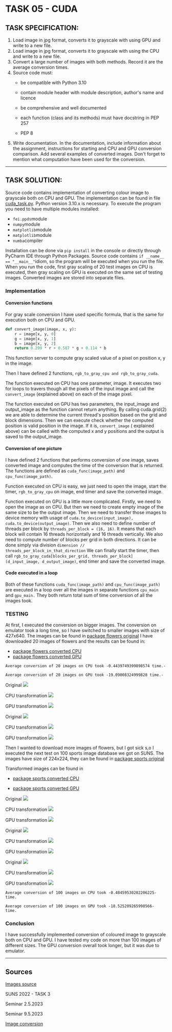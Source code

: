 # TASK 05 - CUDA

## TASK SPECIFICATION:

1. Load image in jpg format, converts it to grayscale with
   using GPU and write to a new file.
2. Load image in jpg format, converts it to grayscale with
   using the CPU and write to a new file.
3. Convert a large number of images with both methods. Record it
   are the average conversion times.
4. Source code must:
    - be compatible with Python 3.10

    - contain module header with module description, author's name and licence

    - be comprehensive and well documented

    - each function (class and its methods) must have docstring in PEP 257

    - PEP 8
5. Write documentation. In the documentation, include information about the assignment, instructions for starting and
   CPU and GPU conversion comparison. Add
   several examples of converted images. Don't forget to mention what
   computation have been used for the conversion.

-------------------

## TASK SOLUTION:

Source code contains implementation of converting colour image to grayscale both on CPU and GPU. The implementation can
be found in file [cuda_task.py](https://github.com/AlzbetaFekiacova/Fekiacova_105061_feippds/blob/05/cuda_task.py).
Python version 3.10.x is necessary.
To execute the program you need to have multiple modules installed:

- `fei.ppds`module
- `numpy`module
- `matplotlib`module
- `matplotlib`module
- `numba`compiler

Installation can be done via `pip install` in the console or directly through PyCharm IDE through Python Packages.
Source code contains `if __name__ == "__main__"`idiom, so the program will be executed when you run the file.
When you run the code, first gray scaling of 20 test images on CPU is executed, then gray scaling on GPU is executed on
the same set of testing images. Converted images are stored into separate files.

### Implementation

#### Conversion functions

For gray scale conversion I have used specific formula, that is the same for execution both on CPU and GPU.

```python
def convert_image(image, x, y):
    r = image[x, y, 0]
    g = image[x, y, 1]
    b = image[x, y, 2]
    return 0.299 * r + 0.587 * g + 0.114 * b      
```

This function server to compute gray scaled value of a pixel on position x, y in the image.

Then I have defined 2 functions, `rgb_to_gray_cpu and rgb_to_gray_cuda`.

The function executed on CPU has one parameter, image. It executes two for loops to travers though all the pixels of the
input image and call the `convert_image` (explained above) on each of the image pixel.

The function executed on GPU has two parameters, the input_image and output_image as the function cannot return
anything. By calling cuda.grid(2) we are able to determine the current thread's position based on the grid and block
dimensions.
Then we can execute check whether the computed position is valid position in the image. If it is, `convert_image` (
explained above) can be called with the computed x and y positions and the output is saved to the output_image.

#### Conversion of one picture

I have defined 2 functions that performs conversion of one image, saves converted image and computes the time of the
conversion that is returned. The functions are defined as `cuda_func(image_path)` and `cpu_func(image_path)`.

Function executed on CPU is easy, we just need to open the image, start the timer, `rgb_to_gray_cpu` on image, end timer
and save the converted image.

Function executed on GPU is a little more complicated. Firstly, we need to open the image as on CPU. But then we need to
create empty image of the same size to be the output image. Then we need to transfer those images to device memory with
usage of `cuda.to_device(input_image), cuda.to_device(output_image)`.
Then we also need to define number of threads per block by `threads_per_block = (16, 16)`. It means that each block will
contain 16 threads horizontally and 16 threads vertically.
We also need to compute number of blocks per grid in both directions. It can be done simply via
division `dimension // threads_per_block_in_that_direction`
We can finally start the timer, then
call `rgb_to_gray_cuda[blocks_per_grid, threads_per_block](d_input_image, d_output_image)`, end timer and save the
converted image.

#### Code executed in a loop

Both of these functions `cuda_func(image_path)` and `cpu_func(image_path)` are executed in a loop over all the images in
separate functions `cpu_main` and `gpu_main.` They both return total sum of time conversion of all the images
took.

### TESTING

At first, I executed the conversion on bigger images. The conversion on emulator took a long time, so I have switched to
smaller images with size of 427x640. The images can be found
in [package flowers original](https://github.com/AlzbetaFekiacova/Fekiacova_105061_feippds/tree/05/images/original)
I have downloaded 20 images of flowers and the results can be found in:

- [package flowers converted CPU](https://github.com/AlzbetaFekiacova/Fekiacova_105061_feippds/tree/05/images/transformed_CPU)
- [package flowers converted GPU](https://github.com/AlzbetaFekiacova/Fekiacova_105061_feippds/tree/05/images/transformed_GPU)

``Average conversion of 20 images on CPU took -0.4439749399898574 time.-``

``Average conversion of 20 images on GPU took -19.09008324999828 time.-``

Original ![](images/original/flower_s0.jpg)

CPU transformation
![](images/transformed_CPU/flower_s0_grayscale_CPU.jpg)

GPU transformation
![](images/transformed_GPU/flower_s0_grayscale_GPU.jpg)

Original ![](images/original/flower_s2.jpg)

CPU transformation
![](images/transformed_CPU/flower_s2_grayscale_CPU.jpg)

GPU transformation
![](images/transformed_GPU/flower_s2_grayscale_GPU.jpg)

Then I wanted to download more images of flowers, but I got sick s,o I executed the next test on 100 sports image
database we got on
SUNS. The images have size of 224x224, they can be found
in [package sports original](https://github.com/AlzbetaFekiacova/Fekiacova_105061_feippds/tree/05/images/copied)

Transformed images can be found in

- [package sports converted CPU](https://github.com/AlzbetaFekiacova/Fekiacova_105061_feippds/tree/05/images/sports_transformed_CPU)

- [package sports converted GPU](https://github.com/AlzbetaFekiacova/Fekiacova_105061_feippds/tree/05/images/sports_transformed_GPU)

Original ![](images/copied/image_0.jpg)

CPU transformation
![](images/sports_transformed_CPU/image_0_grayscale_CPU.jpg)

GPU transformation
![](images/sports_transformed_GPU/image_0_grayscale_GPU.jpg)

Original ![](images/copied/image_1.jpg)

CPU transformation
![](images/sports_transformed_CPU/image_1_grayscale_CPU.jpg)

GPU transformation
![](images/sports_transformed_GPU/image_1_grayscale_GPU.jpg)

Original ![](images/copied/image_3.jpg)

CPU transformation
![](images/sports_transformed_CPU/image_3_grayscale_CPU.jpg)

GPU transformation
![](images/sports_transformed_GPU/image_3_grayscale_GPU.jpg)

``Average conversion of 100 images on CPU took -0.48459530202206225- time.``

``Average conversion of 100 images on GPU took -18.525209265998566- time.``

### Conclusion

I have successfully implemented conversion of coloured image to grayscale both on CPU and GPU. I have tested my code on
more than 100 images of different sizes. The GPU conversion overall took longer, but it was due to emulator. 

-----------------------

## Sources

[Images source](https://pixabay.com/)

SUNS 2022 - TASK 3

Seminar 2.5.2023

Seminar 9.5.2023

[Image conversion](https://www.had2know.org/technology/rgb-to-gray-scale-converter.html)
